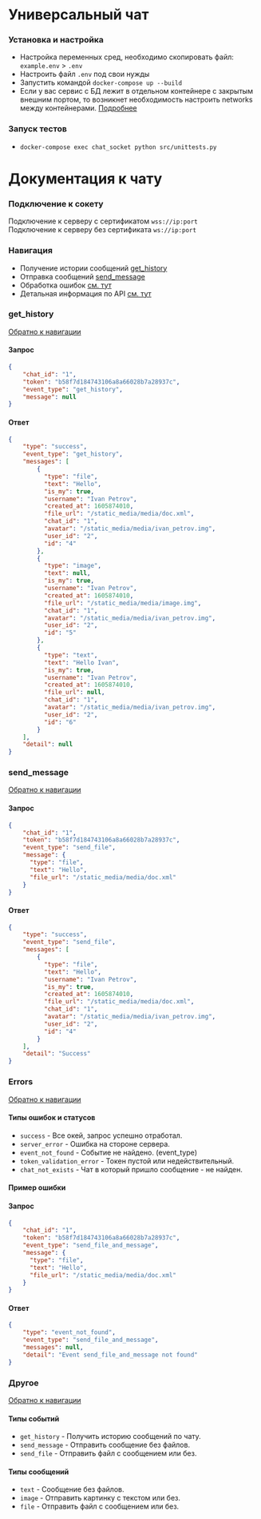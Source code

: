 # Универсальный чат
 
### Установка и настройка
* Настройка переменных сред, необходимо скопировать файл: `example.env` > `.env`
* Настроить файл `.env` под свои нужды
* Запустить командой `docker-compose up --build`
* Если у вас сервис с БД лежит в отдельном контейнере с закрытым внешним портом, то возникнет необходимость настроить networks между контейнерами. [Подробнее](https://docs.docker.com/compose/networking/`)
### Запуск тестов
* `docker-compose exec chat_socket python src/unittests.py`

# Документация к чату

### Подключение к сокету
Подключение к серверу с сертификатом `wss://ip:port` \
Подключение к серверу без сертификата `ws://ip:port`

### Навигация ###
* Получение истории сообщений [get_history](#get_history)
* Отправка сообщений [send_message](#send_message)
* Обработка ошибок [см. тут](#Errors)
* Детальная информация по API [см. тут](#Другое)

### get_history
[Обратно к навигации](#Навигация)
#### Запрос
```json
{
    "chat_id": "1",
    "token": "b58f7d184743106a8a66028b7a28937c",
    "event_type": "get_history",
    "message": null
}
```
#### Ответ
```json
{
    "type": "success",
    "event_type": "get_history",
    "messages": [
        {
          "type": "file",
          "text": "Hello",
          "is_my": true,
          "username": "Ivan Petrov",
          "created_at": 1605874010,
          "file_url": "/static_media/media/doc.xml",
          "chat_id": "1",
          "avatar": "/static_media/media/ivan_petrov.img",
          "user_id": "2",
          "id": "4"
        },
        {
          "type": "image",
          "text": null,
          "is_my": true,
          "username": "Ivan Petrov",
          "created_at": 1605874010,
          "file_url": "/static_media/media/image.img",
          "chat_id": "1",
          "avatar": "/static_media/media/ivan_petrov.img",
          "user_id": "2",
          "id": "5"
        },
        {
          "type": "text",
          "text": "Hello Ivan",
          "is_my": true,
          "username": "Ivan Petrov",
          "created_at": 1605874010,
          "file_url": null,
          "chat_id": "1",
          "avatar": "/static_media/media/ivan_petrov.img",
          "user_id": "2",
          "id": "6"
        }
    ],
    "detail": null
}
```


### send_message
[Обратно к навигации](#Навигация)
#### Запрос
```json
{
    "chat_id": "1",
    "token": "b58f7d184743106a8a66028b7a28937c",
    "event_type": "send_file",
    "message": {
      "type": "file",
      "text": "Hello",
      "file_url": "/static_media/media/doc.xml"
    }
}
```
#### Ответ
```json
{
    "type": "success",
    "event_type": "send_file",
    "messages": [
        {
          "type": "file",
          "text": "Hello",
          "username": "Ivan Petrov",
          "is_my": true,
          "created_at": 1605874010,
          "file_url": "/static_media/media/doc.xml",
          "chat_id": "1",
          "avatar": "/static_media/media/ivan_petrov.img",
          "user_id": "2",
          "id": "4"
        }
    ],
    "detail": "Success"
}
```

### Errors
[Обратно к навигации](#Навигация)
#### Типы ошибок и статусов
* `success` - Все окей, запрос успешно отработал.
* `server_error` - Ошибка на стороне сервера.
* `event_not_found` - Событие не найдено. (event_type)
* `token_validation_error` - Токен пустой или недействительный.
* `chat_not_exists` - Чат в который пришло сообщение - не найден.
#### Пример ошибки
#### Запрос
```json
{
    "chat_id": "1",
    "token": "b58f7d184743106a8a66028b7a28937c",
    "event_type": "send_file_and_message",
    "message": {
      "type": "file",
      "text": "Hello",
      "file_url": "/static_media/media/doc.xml"
    }
}
```
#### Ответ
```json
{
    "type": "event_not_found",
    "event_type": "send_file_and_message",
    "messages": null,
    "detail": "Event send_file_and_message not found"
}
```

### Другое
[Обратно к навигации](#Навигация)
#### Типы событий
* `get_history` - Получить историю сообщений по чату.
* `send_message` - Отправить сообщение без файлов.
* `send_file` - Отправить файл с сообщением или без.
#### Типы сообщений
* `text` - Сообщение без файлов.
* `image` - Отправить картинку с текстом или без.
* `file` - Отправить файл с сообщением или без.
